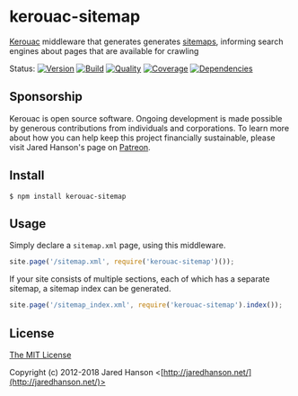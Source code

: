 # kerouac-sitemap

[Kerouac](https://github.com/jaredhanson/kerouac) middleware that generates
generates [sitemaps](http://www.sitemaps.org/), informing search engines about
pages that are available for crawling

Status:
[![Version](https://img.shields.io/npm/v/kerouac-sitemap.svg?label=version)](https://www.npmjs.com/package/kerouac-sitemap)
[![Build](https://img.shields.io/travis/jaredhanson/kerouac-sitemap.svg)](https://travis-ci.org/jaredhanson/kerouac-sitemap)
[![Quality](https://img.shields.io/codeclimate/github/jaredhanson/kerouac-sitemap.svg?label=quality)](https://codeclimate.com/github/jaredhanson/kerouac-sitemap)
[![Coverage](https://img.shields.io/coveralls/jaredhanson/kerouac-sitemap.svg)](https://coveralls.io/r/jaredhanson/kerouac-sitemap)
[![Dependencies](https://img.shields.io/david/jaredhanson/kerouac-sitemap.svg)](https://david-dm.org/jaredhanson/kerouac-sitemap)

## Sponsorship

Kerouac is open source software.  Ongoing development is made possible by
generous contributions from individuals and corporations.  To learn more about
how you can help keep this project financially sustainable, please visit Jared
Hanson's page on [Patreon](https://www.patreon.com/jaredhanson).

## Install

    $ npm install kerouac-sitemap
    
## Usage

Simply declare a `sitemap.xml` page, using this middleware.

```js
site.page('/sitemap.xml', require('kerouac-sitemap')());
```

If your site consists of multiple sections, each of which has a separate
sitemap, a sitemap index can be generated.

```js
site.page('/sitemap_index.xml', require('kerouac-sitemap').index());
```

## License

[The MIT License](http://opensource.org/licenses/MIT)

Copyright (c) 2012-2018 Jared Hanson <[http://jaredhanson.net/](http://jaredhanson.net/)>
